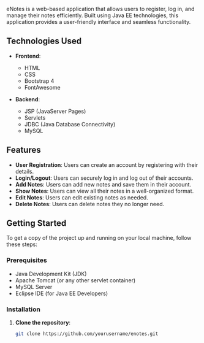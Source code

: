 eNotes is a web-based application that allows users to register, log in, and manage their notes efficiently. Built using Java EE technologies, this application provides a user-friendly interface and seamless functionality.

## Technologies Used

- **Frontend**: 
  - HTML
  - CSS
  - Bootstrap 4
  - FontAwesome

- **Backend**:
  - JSP (JavaServer Pages)
  - Servlets
  - JDBC (Java Database Connectivity)
  - MySQL

## Features

- **User Registration**: Users can create an account by registering with their details.
- **Login/Logout**: Users can securely log in and log out of their accounts.
- **Add Notes**: Users can add new notes and save them in their account.
- **Show Notes**: Users can view all their notes in a well-organized format.
- **Edit Notes**: Users can edit existing notes as needed.
- **Delete Notes**: Users can delete notes they no longer need.

## Getting Started

To get a copy of the project up and running on your local machine, follow these steps:

### Prerequisites

- Java Development Kit (JDK)
- Apache Tomcat (or any other servlet container)
- MySQL Server
- Eclipse IDE (for Java EE Developers)

### Installation

1. **Clone the repository**:

   ```bash
   git clone https://github.com/yourusername/enotes.git
